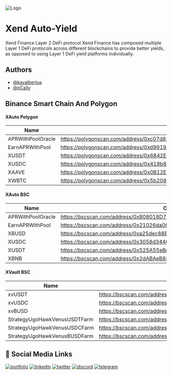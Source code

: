 
![Logo](https://xend.finance/assets-2/logo.svg)


# Xend Auto-Yield


Xend Finance Layer 2 DeFi protocol
Xend Finance has composed multiple Layer 1 DeFi protocols across different blockchains to provide better yields, as opposed to using Layer 1 DeFi yield platforms individually.

## Authors

- [@kayalbertus](https://github.com/KayAlbertus)
- [@nCally](https://github.com/nCally)


## Binance Smart Chain And Polygon


#### XAuto Polygon
Name | Contract
--- | ---
APRWithPoolOracle | https://polygonscan.com/address/0xc07d830229C34a3BD97dd95C9BB079117197B548#code
EarnAPRWithPool | https://polygonscan.com/address/0xd991924b2b01f07c2e2491d7a61e0d1e9633d852#code
XUSDT | https://polygonscan.com/address/0x6842E453ad9e7847a566876B8A2967FE9d155485#code
XUSDC | https://polygonscan.com/address/0x418b8D697e72B90cBdF5Cb58015384b9016794F9#code
XAAVE | https://polygonscan.com/address/0x0B12E60084816ed83c519a1fFd01022d5A50fcaC#readContract
XWBTC | https://polygonscan.com/address/0x5b208c6Ed9c95907DC7E1Ef34F0Cac52dd22b9dc#code




#### XAuto BSC

Name | Contract
--- | ---
APRWithPoolOracle | https://bscscan.com/address/0xB08018D77D4ec4087AA0A807967eb19dDb649429#code
EarnAPRWithPool | https://bscscan.com/address/0x21026da06d8979982D325Fd3321bdcf439cC3bD8#code
XBUSD | https://bscscan.com/address/0xa25dec88B81a94Ca951f3a4ff4AAbC32B3759E6C#code
XUSDC | https://bscscan.com/address/0x3058d344C8F845754F0C356881772788c128eA22#code
XUSDT | https://bscscan.com/address/0x525A55eBd9464c1081077BCc1d7a53C1c431BD26#code
XBNB | https://bscscan.com/address/0x2dABAeB84cACFEF30e95896301CEF65cb24b3176#code




#### XVault BSC

Name | Contract
--- | ---
xvUSDT | https://bscscan.com/address/0x40f3f93795dA825c5DD353e3850685ed8fFe3b55#code 
xvUSDC | https://bscscan.com/address/0xe9629a6dcaaB278aAFDEf20cd85e94B7Bb93990c#code
xvBUSD | https://bscscan.com/address/0xEef340100b77b1574147A30D11B2bD76b26eD19C#code
StrategyUgoHawkVenusUSDTFarm | https://bscscan.com/address/0x9Ba4A8C5CE226A1daC42B9D2ba5bFe62eF545Fc9#code
StrategyUgoHawkVenusUSDCFarm | https://bscscan.com/address/0x998d139B7e9Ce5e98741aD75305fE6f2D81Aa2D9#code
StrategyUgoHawkVenusBUSDFarm | https://bscscan.com/address/0x7D6E27AbAd389F09535ba4c15719f5f16DBDc3Fc#code




## 🔗 Social Media Links
[![portfolio](https://img.shields.io/badge/github-0A66C2?style=for-the-badge&logo=github&logoColor=white)](https://github.com/xendfinance)
[![linkedin](https://img.shields.io/badge/linkedin-0A66C2?style=for-the-badge&logo=linkedin&logoColor=white)](https://www.linkedin.com/company/xend-finance/mycompany/)
[![twitter](https://img.shields.io/badge/twitter-1DA1F2?style=for-the-badge&logo=twitter&logoColor=white)](https://twitter.com/xendfinance)
[![discord](https://img.shields.io/badge/discord-0A66C2?style=for-the-badge&logo=discord&logoColor=white)](https://discord.gg/QPH2M3nbku)
[![telegram](https://img.shields.io/badge/telegram-0A66C2?style=for-the-badge&logo=telegram&logoColor=white)](https://t.me/xendFinance)



